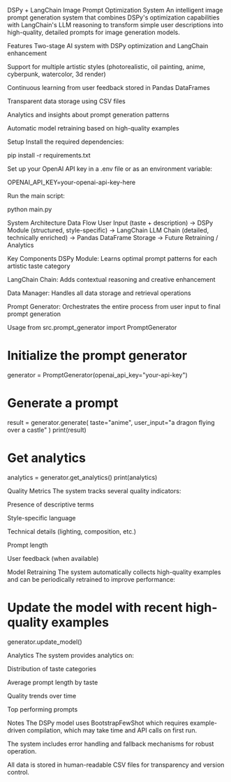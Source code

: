 DSPy + LangChain Image Prompt Optimization System
An intelligent image prompt generation system that combines DSPy's optimization capabilities with LangChain's LLM reasoning to transform simple user descriptions into high-quality, detailed prompts for image generation models.

Features
Two-stage AI system with DSPy optimization and LangChain enhancement

Support for multiple artistic styles (photorealistic, oil painting, anime, cyberpunk, watercolor, 3d render)

Continuous learning from user feedback stored in Pandas DataFrames

Transparent data storage using CSV files

Analytics and insights about prompt generation patterns

Automatic model retraining based on high-quality examples

Setup
Install the required dependencies:

pip install -r requirements.txt

Set up your OpenAI API key in a .env file or as an environment variable:

OPENAI_API_KEY=your-openai-api-key-here

Run the main script:

python main.py

System Architecture
Data Flow
User Input (taste + description) → DSPy Module (structured, style-specific) → LangChain LLM Chain (detailed, technically enriched) → Pandas DataFrame Storage → Future Retraining / Analytics

Key Components
DSPy Module: Learns optimal prompt patterns for each artistic taste category

LangChain Chain: Adds contextual reasoning and creative enhancement

Data Manager: Handles all data storage and retrieval operations

Prompt Generator: Orchestrates the entire process from user input to final prompt generation

Usage
from src.prompt_generator import PromptGenerator

# Initialize the prompt generator
generator = PromptGenerator(openai_api_key="your-api-key")

# Generate a prompt
result = generator.generate(
    taste="anime",
    user_input="a dragon flying over a castle"
)
print(result)

# Get analytics
analytics = generator.get_analytics()
print(analytics)

Quality Metrics
The system tracks several quality indicators:

Presence of descriptive terms

Style-specific language

Technical details (lighting, composition, etc.)

Prompt length

User feedback (when available)

Model Retraining
The system automatically collects high-quality examples and can be periodically retrained to improve performance:

# Update the model with recent high-quality examples
generator.update_model()

Analytics
The system provides analytics on:

Distribution of taste categories

Average prompt length by taste

Quality trends over time

Top performing prompts

Notes
The DSPy model uses BootstrapFewShot which requires example-driven compilation, which may take time and API calls on first run.

The system includes error handling and fallback mechanisms for robust operation.

All data is stored in human-readable CSV files for transparency and version control.